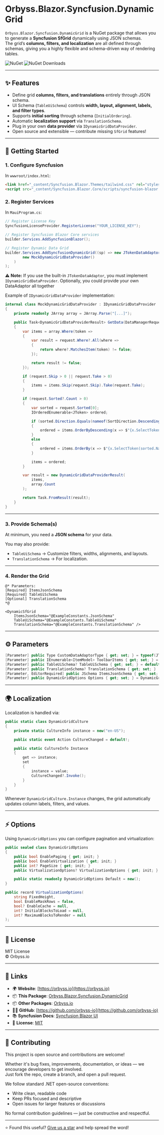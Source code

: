 # Orbyss.Blazor.Syncfusion.DynamicGrid

`Orbyss.Blazor.Syncfusion.DynamicGrid` is a NuGet package that allows you to generate a **Syncfusion SfGrid** dynamically using JSON schemas.  
The grid’s **columns, filters, and localization** are all defined through schemas, giving you a highly flexible and schema-driven way of rendering tables.

![NuGet](https://img.shields.io/nuget/v/Orbyss.Blazor.Syncfusion.DynamicGrid)
![NuGet Downloads](https://img.shields.io/nuget/dt/Orbyss.Blazor.Syncfusion.DynamicGrid)

---

## ✨ Features

- Define grid **columns, filters, and translations** entirely through JSON schema.
- UI Schema (`TableUiSchema`) controls **width, layout, alignment, labels, and filter types**.
- Supports **initial sorting** through schema (`InitialOrdering`).
- Automatic **localization support** via `TranslationSchema`.
- Plug in your own **data provider** via `IDynamicGridDataProvider`.
- Open source and extensible — contribute missing `SfGrid` features!

---

## 🚀 Getting Started

### 1. Configure Syncfusion

In `wwwroot/index.html`:

```html
<link href="_content/Syncfusion.Blazor.Themes/tailwind.css" rel="stylesheet" />
<script src="_content/Syncfusion.Blazor.Core/scripts/syncfusion-blazor.min.js" type="text/javascript"></script>
```

### 2. Register Services

In `MauiProgram.cs`:

```csharp
// Register License Key
SyncfusionLicenseProvider.RegisterLicense("YOUR_LICENSE_KEY");

// Register Syncfusion Blazor Core services
builder.Services.AddSyncfusionBlazor();

// Register Dynamic Data Grid
builder.Services.AddSyncfusionDynamicGrid((sp) => new JTokenDataAdaptor(
        new MockDynamicGridDataProvider()
    )
);
```

⚠️ **Note:** If you use the built-in `JTokenDataAdaptor`, you must implement `IDynamicGridDataProvider`. Optionally, you could provide your own DataAdaptor all together

Example of `IDynamicGridDataProvider` implementation:

```csharp
internal class MockDynamicGridDataProvider : IDynamicGridDataProvider
{
    private readonly JArray array = JArray.Parse("[...]");

    public Task<DynamicGridDataProviderResult> GetData(DataManagerRequest request, string? whereFilterHash, string? sortOrderHash)
    {
        var items = array.Where(token =>
        {
            var result = request.Where?.All(where =>
            {
                return where?.MatchesItem(token) != false;
            });

            return result != false;
        });

        if (request.Skip > 0 || request.Take > 0)
        {
            items = items.Skip(request.Skip).Take(request.Take);
        }

        if (request.Sorted?.Count > 0)
        {
            var sorted = request.Sorted[0];
            IOrderedEnumerable<JToken> ordered;

            if (sorted.Direction.Equals(nameof(SortDirection.Descending), StringComparison.OrdinalIgnoreCase))
            {
                ordered = items.OrderByDescending(x => $"{x.SelectToken(sorted.Name)}");
            }
            else
            {
                ordered = items.OrderBy(x => $"{x.SelectToken(sorted.Name)}");
            }

            items = ordered;
        }

        var result = new DynamicGridDataProviderResult(
            items,
            array.Count
        );

        return Task.FromResult(result);
    }
}
```

---

### 3. Provide Schema(s)

At minimum, you need a **JSON schema** for your data.

You may also provide:

- `TableUiSchema` → Customize filters, widths, alignments, and layouts.
- `TranslationSchema` → For localization.

---

### 4. Render the Grid

```razor
@* Parameters:
[Required] ItemsJsonSchema
[Required] TableUiSchema
[Optional] TranslationSchema
*@

<DynamicSfGrid 
    ItemsJsonSchema="@ExampleConstants.JsonSchema" 
    TableUiSchema="@ExampleConstants.TableUiSchema"
    TranslationSchema="@ExampleConstants.TranslationSchema" />
```

---

## ⚙️ Parameters

```csharp
[Parameter] public Type CustomDataAdaptorType { get; set; } = typeof(JTokenDataAdaptor);
[Parameter] public IEnumerable<ItemModel> ToolbarItems { get; set; } = [];
[Parameter] public TableUiSchema? TableUiSchema { get; set; } = default!;
[Parameter] public TranslationSchema? TranslationSchema { get; set; }
[Parameter, EditorRequired] public JSchema ItemsJsonSchema { get; set; } = default!;
[Parameter] public DynamicGridOptions Options { get; set; } = DynamicGridOptions.Default;
```

---

## 🌍 Localization

Localization is handled via:

```csharp
public static class DynamicGridCulture
{
    private static CultureInfo instance = new("en-US");

    public static event Action CultureChanged = default!;

    public static CultureInfo Instance
    {
        get => instance;
        set
        {
            instance = value;
            CultureChanged?.Invoke();
        }
    }
}
```

Whenever `DynamicGridCulture.Instance` changes, the grid automatically updates column labels, filters, and values.

---

## ⚡ Options

Using `DynamicGridOptions` you can configure pagination and virtualization:

```csharp
public sealed class DynamicGridOptions
{
    public bool EnablePaging { get; init; }
    public bool EnableVirtualization { get; init; }
    public int? PageSize { get; init; }
    public VirtualizationOptions? VirtualizationOptions { get; init; }    

    public static readonly DynamicGridOptions Default = new();
}
```

```csharp
public record VirtualizationOptions(
    string FixedHeight,
    bool EnableMaskRows = false,
    bool? EnableCache = null,
    int? InitialBlocksToLoad = null,
    int? MaximumBlocksToRender = null
);
```

---

## 📄 License

MIT License  
© Orbyss.io

---

## 🔗 Links

- 🌍 **Website**: [https://orbyss.io](https://orbyss.io)
- 📦 **This Package**: [Orbyss.Blazor.Syncfusion.DynamicGrid](https://www.nuget.org/packages/Orbyss.Blazor.Syncfusion.DynamicGrid)
- 📦 **Other Packages**: [Orbyss.io](https://www.nuget.org/profiles/Orbyss.io)
- 🧑‍💻 **GitHub**: [https://github.com/orbyss-io](https://github.com/orbyss-io)
- 📚 **Syncfusion Docs**: [Syncfusion Blazor UI](https://blazor.syncfusion.com/)
- 📝 **License**: [MIT](./LICENSE)

---

## 🤝 Contributing

This project is open source and contributions are welcome!

Whether it's bug fixes, improvements, documentation, or ideas — we encourage developers to get involved.  
Just fork the repo, create a branch, and open a pull request.

We follow standard .NET open-source conventions:
- Write clean, readable code
- Keep PRs focused and descriptive
- Open issues for larger features or discussions

No formal contribution guidelines — just be constructive and respectful.

---

⭐️ Found this useful? [Give us a star](https://github.com/orbyss-io/Orbyss.Blazor.Syncfusion.DynamicGrid/stargazers) and help spread the word!
